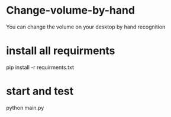# Change-volume-by-hand
You can change the volume on your desktop by hand recognition
# install all requirments
pip install -r requirments.txt
# start and test
python main.py
